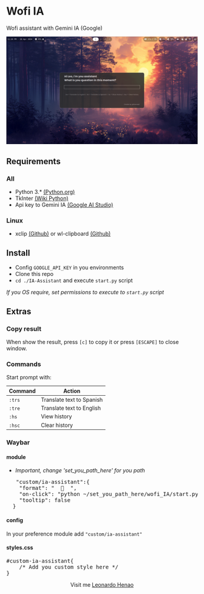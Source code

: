 # Wofi IA

Wofi assistant with Gemini IA (Google)

<div align="center">

![Image](./src/images/screenshot-1.png)

</div>

## Requirements

### All

- Python 3.* [(Python.org)](https://www.python.org/)
- TkInter [(Wiki Python)](https://wiki.python.org/moin/TkInter)
- Api key to Gemini IA [(Google AI Studio)](https://aistudio.google.com/app/apikey)

### Linux

- xclip [(Github)](https://github.com/astrand/xclip) or wl-clipboard [(Github)](https://github.com/bugaevc/wl-clipboard)

## Install

- Config `GOOGLE_API_KEY` in you environments
- Clone this repo
- `cd ./IA-Assistant` and execute `start.py` script

*If you OS require, set permissions to execute to `start.py` script*

## Extras

### Copy result

When show the result, press `[c]` to copy it or press `[ESCAPE]` to close window.

### Commands

Start prompt with:

| Command | Action |
|---|---|
| `:trs` | Translate text to Spanish |
| `:tre` | Translate text to English |
| `:hs` | View history |
| `:hsc` | Clear history|

### Waybar

#### module

- *Important, change 'set_you_path_here' for you path*

<pre>
   "custom/ia-assistant":{
    "format": " <span>   </span>",
    "on-click": "python ~/set_you_path_here/wofi_IA/start.py",
    "tooltip": false
  }
</pre>

#### config

In your preference module add `"custom/ia-assistant"`

#### styles.css

<pre>
#custom-ia-assistant{
    /* Add you custom style here */
}
</pre>

<div align=center>

Visit me [Leonardo Henao]([https://leonardohenao.com])
</div>